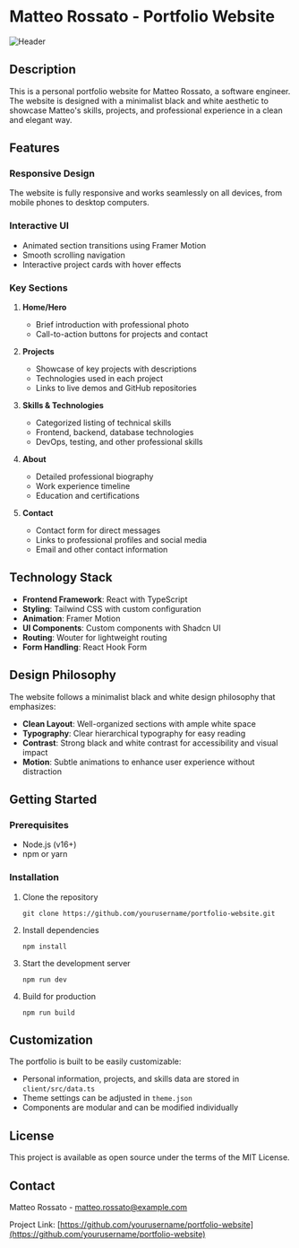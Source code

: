 # Matteo Rossato - Portfolio Website

![Header](screenshots/profile.png)

## Description

This is a personal portfolio website for Matteo Rossato, a software engineer. The website is designed with a minimalist black and white aesthetic to showcase Matteo's skills, projects, and professional experience in a clean and elegant way.

## Features

### Responsive Design
The website is fully responsive and works seamlessly on all devices, from mobile phones to desktop computers.

### Interactive UI
- Animated section transitions using Framer Motion
- Smooth scrolling navigation
- Interactive project cards with hover effects

### Key Sections

1. **Home/Hero**
   - Brief introduction with professional photo
   - Call-to-action buttons for projects and contact

2. **Projects**
   - Showcase of key projects with descriptions
   - Technologies used in each project
   - Links to live demos and GitHub repositories

3. **Skills & Technologies**
   - Categorized listing of technical skills
   - Frontend, backend, database technologies
   - DevOps, testing, and other professional skills

4. **About**
   - Detailed professional biography
   - Work experience timeline
   - Education and certifications

5. **Contact**
   - Contact form for direct messages
   - Links to professional profiles and social media
   - Email and other contact information

## Technology Stack

- **Frontend Framework**: React with TypeScript
- **Styling**: Tailwind CSS with custom configuration
- **Animation**: Framer Motion
- **UI Components**: Custom components with Shadcn UI
- **Routing**: Wouter for lightweight routing
- **Form Handling**: React Hook Form

## Design Philosophy

The website follows a minimalist black and white design philosophy that emphasizes:

- **Clean Layout**: Well-organized sections with ample white space
- **Typography**: Clear hierarchical typography for easy reading
- **Contrast**: Strong black and white contrast for accessibility and visual impact
- **Motion**: Subtle animations to enhance user experience without distraction

## Getting Started

### Prerequisites
- Node.js (v16+)
- npm or yarn

### Installation

1. Clone the repository
   ```
   git clone https://github.com/yourusername/portfolio-website.git
   ```

2. Install dependencies
   ```
   npm install
   ```

3. Start the development server
   ```
   npm run dev
   ```

4. Build for production
   ```
   npm run build
   ```

## Customization

The portfolio is built to be easily customizable:

- Personal information, projects, and skills data are stored in `client/src/data.ts`
- Theme settings can be adjusted in `theme.json`
- Components are modular and can be modified individually

## License

This project is available as open source under the terms of the MIT License.

## Contact

Matteo Rossato - [matteo.rossato@example.com](mailto:matteo.rossato@example.com)

Project Link: [https://github.com/yourusername/portfolio-website](https://github.com/yourusername/portfolio-website)